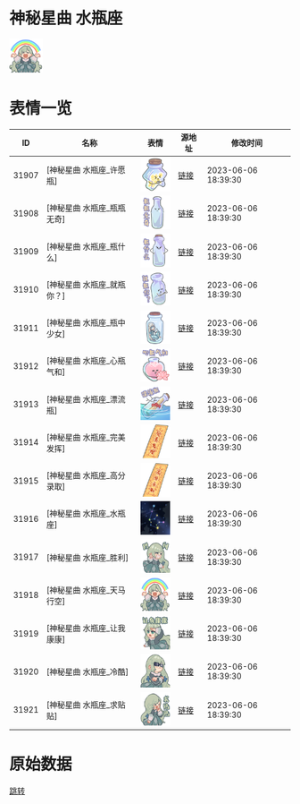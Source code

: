 # 神秘星曲 水瓶座

<img src="./cover.png" height="60" alt="cover" />

# 表情一览

|ID|名称|表情|源地址|修改时间|
|----|----|----|----|----|
|31907|[神秘星曲 水瓶座_许愿瓶]|<img src="./pic/031907_%5B神秘星曲 水瓶座_许愿瓶%5D.png" height="60" alt="许愿瓶"/>|[链接](https://i0.hdslb.com/bfs/garb/851a483f31546bd10c60b6b6d335e727bec3ab8d.png)|2023-06-06 18:39:30|
|31908|[神秘星曲 水瓶座_瓶瓶无奇]|<img src="./pic/031908_%5B神秘星曲 水瓶座_瓶瓶无奇%5D.png" height="60" alt="瓶瓶无奇"/>|[链接](https://i0.hdslb.com/bfs/garb/2cee3e8b15936fa7142343b7d8c3165d293719c8.png)|2023-06-06 18:39:30|
|31909|[神秘星曲 水瓶座_瓶什么]|<img src="./pic/031909_%5B神秘星曲 水瓶座_瓶什么%5D.png" height="60" alt="瓶什么"/>|[链接](https://i0.hdslb.com/bfs/garb/3d464ddbbdb0daf170ffff11a4c76a5cd74733bb.png)|2023-06-06 18:39:30|
|31910|[神秘星曲 水瓶座_就瓶你？]|<img src="./pic/031910_%5B神秘星曲 水瓶座_就瓶你？%5D.png" height="60" alt="就瓶你？"/>|[链接](https://i0.hdslb.com/bfs/garb/1836f202685cc9f63b1d771df07db9db0ae8e225.png)|2023-06-06 18:39:30|
|31911|[神秘星曲 水瓶座_瓶中少女]|<img src="./pic/031911_%5B神秘星曲 水瓶座_瓶中少女%5D.png" height="60" alt="瓶中少女"/>|[链接](https://i0.hdslb.com/bfs/garb/324f7b70f45cd53121689a8169d8a2822341a62f.png)|2023-06-06 18:39:30|
|31912|[神秘星曲 水瓶座_心瓶气和]|<img src="./pic/031912_%5B神秘星曲 水瓶座_心瓶气和%5D.png" height="60" alt="心瓶气和"/>|[链接](https://i0.hdslb.com/bfs/garb/48ee1eae8c75952e8469397b5d000b580e354bb1.png)|2023-06-06 18:39:30|
|31913|[神秘星曲 水瓶座_漂流瓶]|<img src="./pic/031913_%5B神秘星曲 水瓶座_漂流瓶%5D.png" height="60" alt="漂流瓶"/>|[链接](https://i0.hdslb.com/bfs/garb/fcce5618b94966d964e833f066aa557c5078a8c0.png)|2023-06-06 18:39:30|
|31914|[神秘星曲 水瓶座_完美发挥]|<img src="./pic/031914_%5B神秘星曲 水瓶座_完美发挥%5D.png" height="60" alt="完美发挥"/>|[链接](https://i0.hdslb.com/bfs/garb/be39fe8262898331a5cae72e12c2ff52ca79b9af.png)|2023-06-06 18:39:30|
|31915|[神秘星曲 水瓶座_高分录取]|<img src="./pic/031915_%5B神秘星曲 水瓶座_高分录取%5D.png" height="60" alt="高分录取"/>|[链接](https://i0.hdslb.com/bfs/garb/0cb580d0278916863111ab83a9b44a2e7d3bcc5b.png)|2023-06-06 18:39:30|
|31916|[神秘星曲 水瓶座_水瓶座]|<img src="./pic/031916_%5B神秘星曲 水瓶座_水瓶座%5D.png" height="60" alt="水瓶座"/>|[链接](https://i0.hdslb.com/bfs/garb/1e918eb591e1554fcdcddbc82623e6dc21398f58.png)|2023-06-06 18:39:30|
|31917|[神秘星曲 水瓶座_胜利]|<img src="./pic/031917_%5B神秘星曲 水瓶座_胜利%5D.png" height="60" alt="胜利"/>|[链接](https://i0.hdslb.com/bfs/garb/ddcf43fee2418330276d8de91c8fc6e4311c6eaf.png)|2023-06-06 18:39:30|
|31918|[神秘星曲 水瓶座_天马行空]|<img src="./pic/031918_%5B神秘星曲 水瓶座_天马行空%5D.png" height="60" alt="天马行空"/>|[链接](https://i0.hdslb.com/bfs/garb/923bc07d59cce0bbb58bb09463aae3bbd36c9ccd.png)|2023-06-06 18:39:30|
|31919|[神秘星曲 水瓶座_让我康康]|<img src="./pic/031919_%5B神秘星曲 水瓶座_让我康康%5D.png" height="60" alt="让我康康"/>|[链接](https://i0.hdslb.com/bfs/garb/4cf37f74f368aa91b197ebca904a5c22c1f84280.png)|2023-06-06 18:39:30|
|31920|[神秘星曲 水瓶座_冷酷]|<img src="./pic/031920_%5B神秘星曲 水瓶座_冷酷%5D.png" height="60" alt="冷酷"/>|[链接](https://i0.hdslb.com/bfs/garb/65049672ec092cc5fa50e033b199fd4c023d7a4f.png)|2023-06-06 18:39:30|
|31921|[神秘星曲 水瓶座_求贴贴]|<img src="./pic/031921_%5B神秘星曲 水瓶座_求贴贴%5D.png" height="60" alt="求贴贴"/>|[链接](https://i0.hdslb.com/bfs/garb/ba38bcc93582b2046ffe17b4012b4324a2b8fa98.png)|2023-06-06 18:39:30|

# 原始数据

[跳转](./raw.json)

